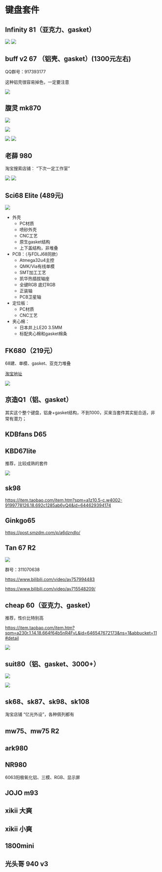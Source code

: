 # 键盘套件

## Infinity 81（亚克力、gasket）
![](https://raw.githubusercontent.com/ooftf/Material/master/img/blog/20211031195624.png)
![](https://raw.githubusercontent.com/ooftf/Material/master/img/blog/20211031200023.png)
## buff v2 67 （铝壳、gasket）(1300元左右)

QQ群号：917393177

这种铝壳很容易掉色，一定要注意

![](https://raw.githubusercontent.com/ooftf/Material/master/img/blog/20211031200113.png)
## 腹灵 mk870

![](https://raw.githubusercontent.com/ooftf/Material/master/img/blog/1635662665(1).png)

![](https://raw.githubusercontent.com/ooftf/Material/master/img/blog/20211031144821.png)

![](https://raw.githubusercontent.com/ooftf/Material/master/img/blog/20211031200328.png)
![](https://raw.githubusercontent.com/ooftf/Material/master/img/blog/20211031200359.png)
## 老薛 980

淘宝搜索店铺： “下次一定工作室”

![](https://raw.githubusercontent.com/ooftf/Material/master/img/blog/20211031200511.png)
![](https://raw.githubusercontent.com/ooftf/Material/master/img/blog/1635682021(1).png)



## Sci68 Elite (489元)

![](https://raw.githubusercontent.com/ooftf/Material/master/img/blog/20211126201241.png)
* 外壳
  * PC材质 
  * 喷砂外壳
  * CNC工艺
  * 原生gasket结构
  * 上下盖结构，非堆叠
* PCB：（与FDLJ68同款）
  * Atmega32u4主控
  * QMK/Via有线单模
  * SMT加工工艺
  * 凯华热插拔轴座
  * 全键RGB 底灯RGB
  * 正装轴
  * PCB卫星轴
* 定位板：
  * PC材质
  * CNC工艺
* 夹心棉：
  * 日本井上LE20 3.5MM
  * 标配夹心棉和gasket棉条
## FK680（219元）
68建、单模、gasket、亚克力堆叠

[淘宝地址](https://item.taobao.com/item.htm?spm=a230r.1.14.16.2d85278a1mpena&id=657624493087&ns=1&abbucket=11#detail)

![](https://raw.githubusercontent.com/ooftf/Material/master/img/blog/20211126204617.png)
## 京造Q1（铝、gasket）

其实这个整个键盘，铝身+gasket结构，不到1000，买来当套件其实挺合适，非常有潜力；
## KDBfans D65

## KBD67lite

推荐，比较成熟的套件

![](https://raw.githubusercontent.com/ooftf/Material/master/img/blog/20211126204229.png)

## sk98
https://item.taobao.com/item.htm?spm=a1z10.5-c.w4002-9199778126.18.692c1285ab6yQ4&id=644629394174
## Ginkgo65

https://post.smzdm.com/p/a6dzndlo/
## Tan 67 R2

![](https://raw.githubusercontent.com/ooftf/Material/master/img/blog/20211126203810.png)

群号：311070638

https://www.bilibili.com/video/av757994483

https://www.bilibili.com/video/av715548209/

## cheap 60（亚克力、gasket）

推荐，性价比特别高

https://item.taobao.com/item.htm?spm=a230r.1.14.18.664f64b5nR4FvL&id=646547672173&ns=1&abbucket=11#detail

![](https://raw.githubusercontent.com/ooftf/Material/master/img/blog/20211126202049.png)

## suit80（铝、gasket、3000+）

![](https://raw.githubusercontent.com/ooftf/Material/master/img/blog/20211127223626.png)

![](https://raw.githubusercontent.com/ooftf/Material/master/img/blog/20211127224058.png)


## sk68、sk87、sk98、sk108
淘宝店铺 “亿光外设”，各种佩列都有

## mw75、mw75 R2

## ark980

## NR980

6063阳极氧化铝、三模、RGB、显示屏

## JOJO m93

## xikii 大爽

## xikii 小爽

## 1800mini

## 光头哥 940 v3
